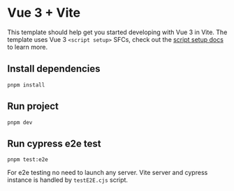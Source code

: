 # Vue 3 + Vite

This template should help get you started developing with Vue 3 in Vite. The template uses Vue 3 `<script setup>` SFCs, check out the [script setup docs](https://v3.vuejs.org/api/sfc-script-setup.html#sfc-script-setup) to learn more.

## Install dependencies

`pnpm install`

## Run project

`pnpm dev`

## Run cypress e2e test

`pnpm test:e2e`

For e2e testing no need to launch any server. Vite server and cypress instance is handled by `testE2E.cjs` script.
